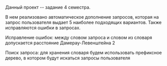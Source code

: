 Данный проект -- задание 4 семестра.

В нем реализовано автоматическое дополнение запросов, которая на запрос пользователя выдает 5 наиболее подходящих вариантов. Также исправляются ошибки в запросах.

Исправление ошибок: между словом запроса и словом из словаря допускается расстояние Дамерау-Левенштейна 2

Поиск запроса: для хранения словаря будем использовать префиксное дерево, в котором будут искаться запросы пользователя
